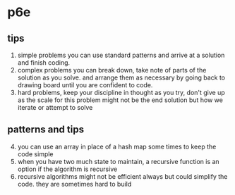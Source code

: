 # p6e

## tips
1. simple problems you can use standard patterns and arrive at a solution and finish coding.
2. complex problems you can break down, take note of parts of the solution as you solve. and arrange them as necessary by going back to drawing board until you are confident to code.
3. hard problems, keep your discipline in thought as you try, don't give up as the scale for this problem might not be the end solution but how we iterate or attempt to solve
 
 
## patterns and tips
4. you can use an array in place of a hash map some times to keep the code simple
5. when you have two much state to maintain, a recursive function is an option if the algorithm is recursive
6. recursive algorithms might not be efficient always but could simplify the code. they are sometimes hard to build
 
